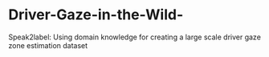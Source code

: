 # Driver-Gaze-in-the-Wild-
Speak2label: Using domain knowledge for creating a large scale driver gaze zone estimation dataset
